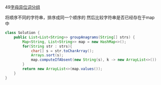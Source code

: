 49[字母异位词分组](https://leetcode.cn/problems/group-anagrams/)

将顺序不同的字符串，排序成同一个顺序的 然后比较字符串是否已经存在于map中

``` java
class Solution {
    public List<List<String>> groupAnagrams(String[] strs) {
        Map<String, List<String>> map = new HashMap<>();
        for(String str : strs){
            char[] s = str.toCharArray();
            Arrays.sort(s);
            map.computeIfAbsent(new String(s), k -> new ArrayList<>()).add(str);
        }
        return new ArrayList<>(map.values());
    }
}
```

